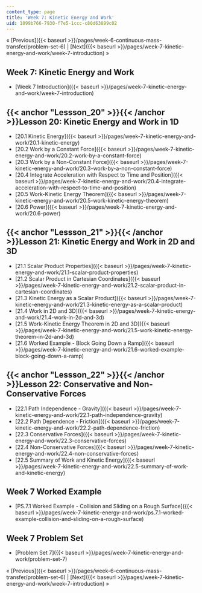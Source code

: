 ```yaml
---
content_type: page
title: 'Week 7: Kinetic Energy and Work'
uid: 1099b766-7930-f7e5-1ccc-c80d63899c02
---
```


« [Previous]({{< baseurl >}}/pages/week-6-continuous-mass-transfer/problem-set-6) | [Next]({{< baseurl >}}/pages/week-7-kinetic-energy-and-work/week-7-introduction) »

Week 7: Kinetic Energy and Work
-------------------------------

*   [Week 7 Introduction]({{< baseurl >}}/pages/week-7-kinetic-energy-and-work/week-7-introduction)

{{< anchor "Lessson_20" >}}{{< /anchor >}}Lesson 20: Kinetic Energy and Work in 1D
----------------------------------------------------------------------------------

*   [20.1 Kinetic Energy]({{< baseurl >}}/pages/week-7-kinetic-energy-and-work/20.1-kinetic-energy)
*   [20.2 Work by a Constant Force]({{< baseurl >}}/pages/week-7-kinetic-energy-and-work/20.2-work-by-a-constant-force)
*   [20.3 Work by a Non-Constant Force]({{< baseurl >}}/pages/week-7-kinetic-energy-and-work/20.3-work-by-a-non-constant-force)
*   [20.4 Integrate Acceleration with Respect to Time and Position]({{< baseurl >}}/pages/week-7-kinetic-energy-and-work/20.4-integrate-acceleration-with-respect-to-time-and-position)
*   [20.5 Work-Kinetic Energy Theorem]({{< baseurl >}}/pages/week-7-kinetic-energy-and-work/20.5-work-kinetic-energy-theorem)
*   [20.6 Power]({{< baseurl >}}/pages/week-7-kinetic-energy-and-work/20.6-power)

{{< anchor "Lessson_21" >}}{{< /anchor >}}Lesson 21: Kinetic Energy and Work in 2D and 3D
-----------------------------------------------------------------------------------------

*   [21.1 Scalar Product Properties]({{< baseurl >}}/pages/week-7-kinetic-energy-and-work/21.1-scalar-product-properties)
*   [21.2 Scalar Product in Cartesian Coordinates]({{< baseurl >}}/pages/week-7-kinetic-energy-and-work/21.2-scalar-product-in-cartesian-coordinates)
*   [21.3 Kinetic Energy as a Scalar Product]({{< baseurl >}}/pages/week-7-kinetic-energy-and-work/21.3-kinetic-energy-as-a-scalar-product)
*   [21.4 Work in 2D and 3D]({{< baseurl >}}/pages/week-7-kinetic-energy-and-work/21.4-work-in-2d-and-3d)
*   [21.5 Work-Kinetic Energy Theorem in 2D and 3D]({{< baseurl >}}/pages/week-7-kinetic-energy-and-work/21.5-work-kinetic-energy-theorem-in-2d-and-3d)
*   [21.6 Worked Example - Block Going Down a Ramp]({{< baseurl >}}/pages/week-7-kinetic-energy-and-work/21.6-worked-example-block-going-down-a-ramp)

{{< anchor "Lessson_22" >}}{{< /anchor >}}Lesson 22: Conservative and Non-Conservative Forces
---------------------------------------------------------------------------------------------

*   [22.1 Path Independence - Gravity]({{< baseurl >}}/pages/week-7-kinetic-energy-and-work/22.1-path-independence-gravity)
*   [22.2 Path Dependence - Friction]({{< baseurl >}}/pages/week-7-kinetic-energy-and-work/22.2-path-dependence-friction)
*   [22.3 Conservative Forces]({{< baseurl >}}/pages/week-7-kinetic-energy-and-work/22.3-conservative-forces)
*   [22.4 Non-Conservative Forces]({{< baseurl >}}/pages/week-7-kinetic-energy-and-work/22.4-non-conservative-forces)
*   [22.5 Summary of Work and Kinetic Energy]({{< baseurl >}}/pages/week-7-kinetic-energy-and-work/22.5-summary-of-work-and-kinetic-energy)

Week 7 Worked Example
---------------------

*   [PS.7.1 Worked Example - Collision and Sliding on a Rough Surface]({{< baseurl >}}/pages/week-7-kinetic-energy-and-work/ps.7.1-worked-example-collision-and-sliding-on-a-rough-surface)

Week 7 Problem Set
------------------

*   [Problem Set 7]({{< baseurl >}}/pages/week-7-kinetic-energy-and-work/problem-set-7)

« [Previous]({{< baseurl >}}/pages/week-6-continuous-mass-transfer/problem-set-6) | [Next]({{< baseurl >}}/pages/week-7-kinetic-energy-and-work/week-7-introduction) »